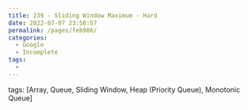 ```yaml
---
title: 239 - Sliding Window Maximum - Hard
date: 2022-07-07 23:58:57
permalink: /pages/feb986/
categories:
  - Google
  - Incomplete
tags:
  - 
---
```

tags: [Array, Queue, Sliding Window, Heap (Priority Queue), Monotonic Queue]